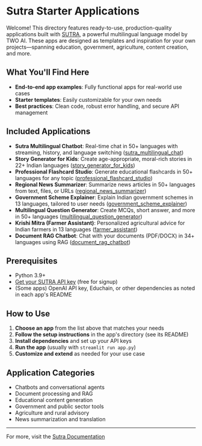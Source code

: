 # Sutra Starter Applications

Welcome! This directory features ready-to-use, production-quality applications built with [SUTRA](https://www.two.ai/sutra), a powerful multilingual language model by TWO AI. These apps are designed as templates and inspiration for your own projects—spanning education, government, agriculture, content creation, and more.

## What You'll Find Here

- **End-to-end app examples**: Fully functional apps for real-world use cases
- **Starter templates**: Easily customizable for your own needs
- **Best practices**: Clean code, robust error handling, and secure API management

## Included Applications

- **Sutra Multilingual Chatbot**: Real-time chat in 50+ languages with streaming, history, and language switching ([sutra_multilingual_chat](sutra_multilingual_chat/))
- **Story Generator for Kids**: Create age-appropriate, moral-rich stories in 22+ Indian languages ([story_generator_for_kids](story_generator_for_kids/))
- **Professional Flashcard Studio**: Generate educational flashcards in 50+ languages for any topic ([professional_flashcard_studio](professional_flashcard_studio/))
- **Regional News Summarizer**: Summarize news articles in 50+ languages from text, files, or URLs ([regional_news_summarizer](regional_news_summarizer/))
- **Government Scheme Explainer**: Explain Indian government schemes in 13 languages, tailored to user needs ([government_scheme_explainer](government_scheme_explainer/))
- **Multilingual Question Generator**: Create MCQs, short answer, and more in 50+ languages ([multilingual_question_generator](multilingual_question_generator/))
- **Krishi Mitra (Farmer Assistant)**: Personalized agricultural advice for Indian farmers in 13 languages ([farmer_assistant](farmer_assistant/))
- **Document RAG Chatbot**: Chat with your documents (PDF/DOCX) in 34+ languages using RAG ([document_rag_chatbot](document_rag_chatbot/))

## Prerequisites

- Python 3.9+
- [Get your SUTRA API key](https://www.two.ai/sutra/api) (free for signup)
- (Some apps) OpenAI API key, Educhain, or other dependencies as noted in each app's README

## How to Use

1. **Choose an app** from the list above that matches your needs
2. **Follow the setup instructions** in the app's directory (see its README)
3. **Install dependencies** and set up your API keys
4. **Run the app** (usually with `streamlit run app.py`)
5. **Customize and extend** as needed for your use case

## Application Categories

- Chatbots and conversational agents
- Document processing and RAG
- Educational content generation
- Government and public sector tools
- Agriculture and rural advisory
- News summarization and translation

---

For more, visit the [Sutra Documentation](https://docs.two.ai/version-2/docs/get-started-with-sutra) 
